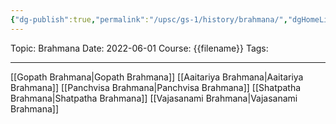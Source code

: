 ```yaml
---
{"dg-publish":true,"permalink":"/upsc/gs-1/history/brahmana/","dgHomeLink":true,"dgPassFrontmatter":false}
---
```


Topic: Brahmana
Date: 2022-06-01
Course: {{filename}}
Tags: 

---



[[Gopath Brahmana|Gopath Brahmana]]
[[Aaitariya Brahmana|Aaitariya Brahmana]]
[[Panchvisa Brahmana|Panchvisa Brahmana]]
[[Shatpatha Brahmana|Shatpatha Brahmana]]
[[Vajasanami Brahmana|Vajasanami Brahmana]]
